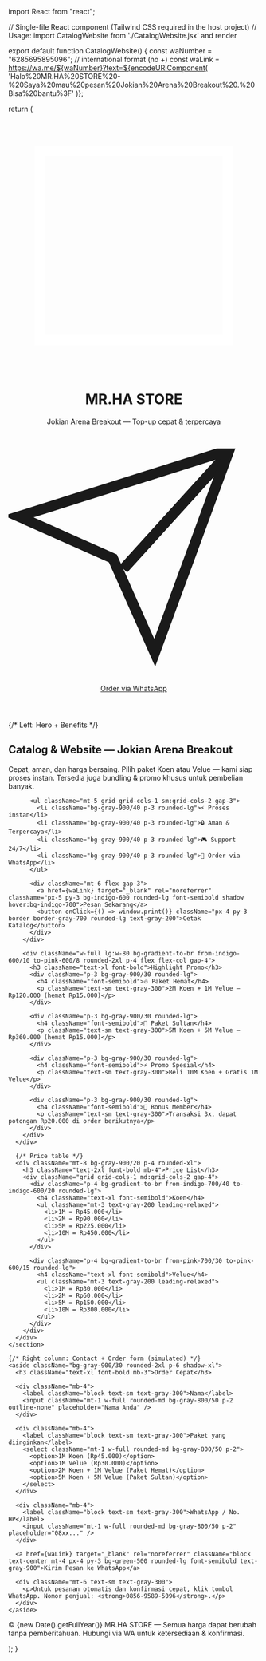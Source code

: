 import React from "react";

// Single-file React component (Tailwind CSS required in the host project) // Usage: import CatalogWebsite from './CatalogWebsite.jsx' and render <CatalogWebsite />

export default function CatalogWebsite() { const waNumber = "6285695895096"; // international format (no +) const waLink = https://wa.me/${waNumber}?text=${encodeURIComponent( 'Halo%20MR.HA%20STORE%20-%20Saya%20mau%20pesan%20Jokian%20Arena%20Breakout%20.%20Bisa%20bantu%3F' )};

return ( <div className="min-h-screen bg-gradient-to-b from-gray-900 to-gray-800 text-white font-sans"> <header className="max-w-5xl mx-auto p-6 flex items-center justify-between"> <div className="flex items-center gap-4"> <div className="w-16 h-16 bg-gradient-to-br from-indigo-500 to-pink-500 rounded-2xl flex items-center justify-center shadow-2xl"> <svg xmlns="http://www.w3.org/2000/svg" className="w-10 h-10" viewBox="0 0 24 24" fill="none" stroke="white" strokeWidth="1.5"> <path d="M3 3h18v18H3z" strokeLinecap="round" strokeLinejoin="round" /> </svg> </div> <div> <h1 className="text-2xl font-extrabold">MR.HA STORE</h1> <p className="text-sm text-gray-300">Jokian Arena Breakout — Top-up cepat & terpercaya</p> </div> </div> <a href={waLink} target="_blank" rel="noreferrer" className="inline-flex items-center gap-2 bg-green-500 hover:bg-green-600 text-gray-900 rounded-md px-4 py-2 font-semibold shadow"> <svg xmlns="http://www.w3.org/2000/svg" className="w-5 h-5" viewBox="0 0 24 24" fill="none" stroke="currentColor" strokeWidth="2"> <path d="M21 2L11 13" strokeLinecap="round" strokeLinejoin="round" /> <path d="M21 2l-7 19-4-9-9-4 19-6z" strokeLinecap="round" strokeLinejoin="round" /> </svg> Order via WhatsApp </a> </header>

<main className="max-w-5xl mx-auto p-6 grid grid-cols-1 lg:grid-cols-3 gap-8">
    {/* Left: Hero + Benefits */}
    <section className="lg:col-span-2 bg-gradient-to-br from-gray-800/60 to-gray-700/40 rounded-2xl p-6 shadow-xl">
      <div className="flex flex-col lg:flex-row gap-6">
        <div className="flex-1">
          <h2 className="text-3xl font-bold">Catalog & Website — Jokian Arena Breakout</h2>
          <p className="mt-3 text-gray-300">Cepat, aman, dan harga bersaing. Pilih paket Koen atau Velue — kami siap proses instan. Tersedia juga bundling & promo khusus untuk pembelian banyak.</p>

          <ul className="mt-5 grid grid-cols-1 sm:grid-cols-2 gap-3">
            <li className="bg-gray-900/40 p-3 rounded-lg">⚡ Proses instan</li>
            <li className="bg-gray-900/40 p-3 rounded-lg">🔒 Aman & Terpercaya</li>
            <li className="bg-gray-900/40 p-3 rounded-lg">🎮 Support 24/7</li>
            <li className="bg-gray-900/40 p-3 rounded-lg">📱 Order via WhatsApp</li>
          </ul>

          <div className="mt-6 flex gap-3">
            <a href={waLink} target="_blank" rel="noreferrer" className="px-5 py-3 bg-indigo-600 rounded-lg font-semibold shadow hover:bg-indigo-700">Pesan Sekarang</a>
            <button onClick={() => window.print()} className="px-4 py-3 border border-gray-700 rounded-lg text-gray-200">Cetak Katalog</button>
          </div>
        </div>

        <div className="w-full lg:w-80 bg-gradient-to-br from-indigo-600/10 to-pink-600/8 rounded-2xl p-4 flex flex-col gap-4">
          <h3 className="text-xl font-bold">Highlight Promo</h3>
          <div className="p-3 bg-gray-900/30 rounded-lg">
            <h4 className="font-semibold">🔥 Paket Hemat</h4>
            <p className="text-sm text-gray-300">2M Koen + 1M Velue — Rp120.000 (hemat Rp15.000)</p>
          </div>

          <div className="p-3 bg-gray-900/30 rounded-lg">
            <h4 className="font-semibold">💎 Paket Sultan</h4>
            <p className="text-sm text-gray-300">5M Koen + 5M Velue — Rp360.000 (hemat Rp15.000)</p>
          </div>

          <div className="p-3 bg-gray-900/30 rounded-lg">
            <h4 className="font-semibold">⚡ Promo Spesial</h4>
            <p className="text-sm text-gray-300">Beli 10M Koen + Gratis 1M Velue</p>
          </div>

          <div className="p-3 bg-gray-900/30 rounded-lg">
            <h4 className="font-semibold">🎉 Bonus Member</h4>
            <p className="text-sm text-gray-300">Transaksi 3x, dapat potongan Rp20.000 di order berikutnya</p>
          </div>
        </div>
      </div>

      {/* Price table */}
      <div className="mt-8 bg-gray-900/20 p-4 rounded-xl">
        <h3 className="text-2xl font-bold mb-4">Price List</h3>
        <div className="grid grid-cols-1 md:grid-cols-2 gap-4">
          <div className="p-4 bg-gradient-to-br from-indigo-700/40 to-indigo-600/20 rounded-lg">
            <h4 className="text-xl font-semibold">Koen</h4>
            <ul className="mt-3 text-gray-200 leading-relaxed">
              <li>1M = Rp45.000</li>
              <li>2M = Rp90.000</li>
              <li>5M = Rp225.000</li>
              <li>10M = Rp450.000</li>
            </ul>
          </div>

          <div className="p-4 bg-gradient-to-br from-pink-700/30 to-pink-600/15 rounded-lg">
            <h4 className="text-xl font-semibold">Velue</h4>
            <ul className="mt-3 text-gray-200 leading-relaxed">
              <li>1M = Rp30.000</li>
              <li>2M = Rp60.000</li>
              <li>5M = Rp150.000</li>
              <li>10M = Rp300.000</li>
            </ul>
          </div>
        </div>
      </div>
    </section>

    {/* Right column: Contact + Order form (simulated) */}
    <aside className="bg-gray-900/30 rounded-2xl p-6 shadow-xl">
      <h3 className="text-xl font-bold mb-3">Order Cepat</h3>

      <div className="mb-4">
        <label className="block text-sm text-gray-300">Nama</label>
        <input className="mt-1 w-full rounded-md bg-gray-800/50 p-2 outline-none" placeholder="Nama Anda" />
      </div>

      <div className="mb-4">
        <label className="block text-sm text-gray-300">Paket yang diinginkan</label>
        <select className="mt-1 w-full rounded-md bg-gray-800/50 p-2">
          <option>1M Koen (Rp45.000)</option>
          <option>1M Velue (Rp30.000)</option>
          <option>2M Koen + 1M Velue (Paket Hemat)</option>
          <option>5M Koen + 5M Velue (Paket Sultan)</option>
        </select>
      </div>

      <div className="mb-4">
        <label className="block text-sm text-gray-300">WhatsApp / No. HP</label>
        <input className="mt-1 w-full rounded-md bg-gray-800/50 p-2" placeholder="08xx..." />
      </div>

      <a href={waLink} target="_blank" rel="noreferrer" className="block text-center mt-4 px-4 py-3 bg-green-500 rounded-lg font-semibold text-gray-900">Kirim Pesan ke WhatsApp</a>

      <div className="mt-6 text-sm text-gray-300">
        <p>Untuk pesanan otomatis dan konfirmasi cepat, klik tombol WhatsApp. Nomor penjual: <strong>0856-9589-5096</strong>.</p>
      </div>
    </aside>
  </main>

  <footer className="max-w-5xl mx-auto p-6 text-center text-gray-400">© {new Date().getFullYear()} MR.HA STORE — Semua harga dapat berubah tanpa pemberitahuan. Hubungi via WA untuk ketersediaan & konfirmasi.</footer>
</div>

); }

